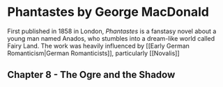 # Phantastes by George MacDonald
First published in 1858 in London, *Phantastes* is a fanstasy novel about a young man named Anados, who stumbles into a dream-like world called Fairy Land. The work was heavily influenced by [[Early German Romanticism|German Romanticists]], particularly [[Novalis]]

## Chapter 8 - The Ogre and the Shadow

